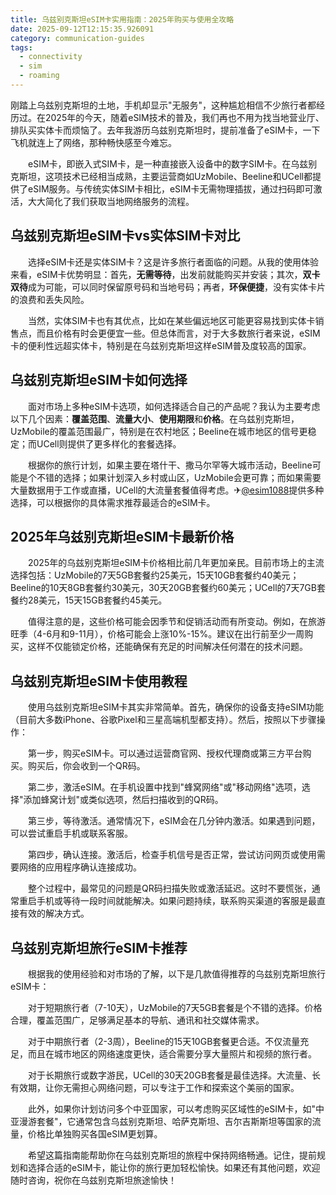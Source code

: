 ```yaml
---
title: 乌兹别克斯坦eSIM卡实用指南：2025年购买与使用全攻略
date: 2025-09-12T12:15:35.926091
category: communication-guides
tags:
  - connectivity
  - sim
  - roaming
---
```


刚踏上乌兹别克斯坦的土地，手机却显示"无服务"，这种尴尬相信不少旅行者都经历过。在2025年的今天，随着eSIM技术的普及，我们再也不用为找当地营业厅、排队买实体卡而烦恼了。去年我游历乌兹别克斯坦时，提前准备了eSIM卡，一下飞机就连上了网络，那种畅快感至今难忘。

　　eSIM卡，即嵌入式SIM卡，是一种直接嵌入设备中的数字SIM卡。在乌兹别克斯坦，这项技术已经相当成熟，主要运营商如UzMobile、Beeline和UCell都提供了eSIM服务。与传统实体SIM卡相比，eSIM卡无需物理插拔，通过扫码即可激活，大大简化了我们获取当地网络服务的流程。

## 乌兹别克斯坦eSIM卡vs实体SIM卡对比

　　选择eSIM卡还是实体SIM卡？这是许多旅行者面临的问题。从我的使用体验来看，eSIM卡优势明显：首先，**无需等待**，出发前就能购买并安装；其次，**双卡双待**成为可能，可以同时保留原号码和当地号码；再者，**环保便捷**，没有实体卡片的浪费和丢失风险。

　　当然，实体SIM卡也有其优点，比如在某些偏远地区可能更容易找到实体卡销售点，而且价格有时会更便宜一些。但总体而言，对于大多数旅行者来说，eSIM卡的便利性远超实体卡，特别是在乌兹别克斯坦这样eSIM普及度较高的国家。

## 乌兹别克斯坦eSIM卡如何选择

　　面对市场上多种eSIM卡选项，如何选择适合自己的产品呢？我认为主要考虑以下几个因素：**覆盖范围**、**流量大小**、**使用期限**和**价格**。在乌兹别克斯坦，UzMobile的覆盖范围最广，特别是在农村地区；Beeline在城市地区的信号更稳定；而UCell则提供了更多样化的套餐选择。

　　根据你的旅行计划，如果主要在塔什干、撒马尔罕等大城市活动，Beeline可能是个不错的选择；如果计划深入乡村或山区，UzMobile会更可靠；而如果需要大量数据用于工作或直播，UCell的大流量套餐值得考虑。✈[@esim1088](https://t.me/s/esim1088)提供多种选择，可以根据你的具体需求推荐最适合的eSIM卡。

## 2025年乌兹别克斯坦eSIM卡最新价格

　　2025年的乌兹别克斯坦eSIM卡价格相比前几年更加亲民。目前市场上的主流选择包括：UzMobile的7天5GB套餐约25美元，15天10GB套餐约40美元；Beeline的10天8GB套餐约30美元，30天20GB套餐约60美元；UCell的7天7GB套餐约28美元，15天15GB套餐约45美元。

　　值得注意的是，这些价格可能会因季节和促销活动而有所变动。例如，在旅游旺季（4-6月和9-11月），价格可能会上涨10%-15%。建议在出行前至少一周购买，这样不仅能锁定价格，还能确保有充足的时间解决任何潜在的技术问题。

## 乌兹别克斯坦eSIM卡使用教程

　　使用乌兹别克斯坦eSIM卡其实非常简单。首先，确保你的设备支持eSIM功能（目前大多数iPhone、谷歌Pixel和三星高端机型都支持）。然后，按照以下步骤操作：

　　第一步，购买eSIM卡。可以通过运营商官网、授权代理商或第三方平台购买。购买后，你会收到一个QR码。

　　第二步，激活eSIM。在手机设置中找到"蜂窝网络"或"移动网络"选项，选择"添加蜂窝计划"或类似选项，然后扫描收到的QR码。

　　第三步，等待激活。通常情况下，eSIM会在几分钟内激活。如果遇到问题，可以尝试重启手机或联系客服。

　　第四步，确认连接。激活后，检查手机信号是否正常，尝试访问网页或使用需要网络的应用程序确认连接成功。

　　整个过程中，最常见的问题是QR码扫描失败或激活延迟。这时不要慌张，通常重启手机或等待一段时间就能解决。如果问题持续，联系购买渠道的客服是最直接有效的解决方式。

## 乌兹别克斯坦旅行eSIM卡推荐

　　根据我的使用经验和对市场的了解，以下是几款值得推荐的乌兹别克斯坦旅行eSIM卡：

　　对于短期旅行者（7-10天），UzMobile的7天5GB套餐是个不错的选择。价格合理，覆盖范围广，足够满足基本的导航、通讯和社交媒体需求。

　　对于中期旅行者（2-3周），Beeline的15天10GB套餐更合适。不仅流量充足，而且在城市地区的网络速度更快，适合需要分享大量照片和视频的旅行者。

　　对于长期旅行或数字游民，UCell的30天20GB套餐是最佳选择。大流量、长有效期，让你无需担心网络问题，可以专注于工作和探索这个美丽的国家。

　　此外，如果你计划访问多个中亚国家，可以考虑购买区域性的eSIM卡，如"中亚漫游套餐"，它通常包含乌兹别克斯坦、哈萨克斯坦、吉尔吉斯斯坦等国家的流量，价格比单独购买各国eSIM更划算。

　　希望这篇指南能帮助你在乌兹别克斯坦的旅程中保持网络畅通。记住，提前规划和选择合适的eSIM卡，能让你的旅行更加轻松愉快。如果还有其他问题，欢迎随时咨询，祝你在乌兹别克斯坦旅途愉快！